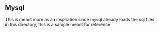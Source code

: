 ## Mysql

This is meant more as an inspiration since mysql already loads the sql files in this directory, this is a sample meant for reference